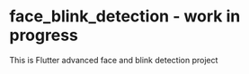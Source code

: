 # face_blink_detection - work in progress

This is Flutter advanced face and blink detection project
